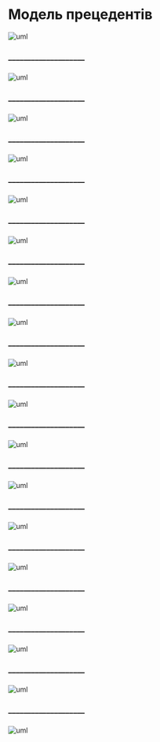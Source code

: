 # Модель прецедентів

![uml](http://www.plantuml.com/plantuml/proxy?cache=no&src=https://raw.githubusercontent.com/greg-sourse/obd/master/src/uml/MAIN_MODEL.puml)


### 
### ____________________
###

![uml](http://www.plantuml.com/plantuml/png/SoWkIImgAStDuIf8JCvEJ4zL27LsYJUivbA0WjBYrEJ4ubG59Piakr3dU2CR_IIxcBmByoysNDXmiUrYtuLDGBhfmWw52ziLBkoziE72nWlxG78Nze34jW0PUo_ikDYgf91Oh03Ihw2Sc9YQcfW8jg0MJ79XiqVF46AJmeK9O6DtNvm6j07JG4Cz8CHbXX7CZFb0HtLSRBwm2su2kXb6N12tm5s4C5otLBV63knuP74ZP767rBmKO2020000)

### 
### ____________________
###

![uml](http://www.plantuml.com/plantuml/proxy?cache=no&src=https://raw.githubusercontent.com/greg-sourse/obd/master/src/uml/MODERATOR_2.puml)

### 
### ____________________
###

![uml](http://www.plantuml.com/plantuml/proxy?cache=no&src=https://raw.githubusercontent.com/greg-sourse/obd/master/src/uml/MODERATOR_1.puml)

### 
### ____________________
###

![uml](http://www.plantuml.com/plantuml/png/ZPJFYfjG5CRtynGNrotDRBgGZ0oqcwxBh8kJSMZ16K7jebr5BScc92K40uN-ANq18man9iPNEEUDUkwvsiPWgDdaUl5yl-yxzrolFTzq_VSFzeLjtVlYhMNUMUw5g7xzU-VH5mF7TjohNgydl7SVhQlBvqR_rdZrKky_kpN4pOitbrtUXs-Gm0PII5GT_CAGdWuuX8nMcO03B667CUIqIY63hO0DrPIGOT29y1l7a6001HNda5MShnKZm10ZoSVn4wAh7LZ37f9EwZzWJJfhM97AdYtMX1d6j1jWH7e5nftKVfBI1YCA_9cg4WpFk-KsI3JEUNl8y0GAxX560eD_OJhYPzoY7KvmB2sp11CJ766C2-NchrGdpU_SUl9MEmjmH9OAQPuwj6NDfgJrU5UF73-R0zznXTRM1KsOdhZngk4Sa0tNiONMF4X-wVK7pxSUM90Bn5D3_UljxMM7eTo4d5Pp0JddA277Y0YBPlTLdIh0gNQ48OvYwogTUcZiyorOCGK_iPSzCOxbwnCuKM24tfg9_46f-ewJ4s4QhV_cu_65Kg8XLPUnFTNPK5yaWkykZRG452ebZrQzE5jTNomggbsGrbJgf8AY1Fnbu3FZkP8fO4cmWWh3zZvTqsJHH-qF)


### 
### ____________________
###
![uml](http://www.plantuml.com/plantuml/png/SYWkIImgAStDuSf9JIjHo4XDJ4ajubA00fkq_BmIXUJydFmYMmC30uNYpAfKMqCpEviaEqyNAnlz93k5KETuG2rLavCm58JtdEA5jI6H9MmyY4lTSe8k2WtWmeWXf2Oc_XWlyAZ5baBX2ZCtyfiP93GseHiJO_hUp7pVDz_CezkvR591B-GfeuIyLT8ZbRZPS4oPevGyZZcF6q5zyfGy3wM22ieFWC-qun0OGnvn94GylN3qOJUqeYtvHkXljE8G-Ib7gDa1AJzfjji8untr6UetV0zkpoD3gAfnbA3x51HB47hwHkBYu0N7Y3g4IydMS86l76fA56mvGXp7bEDE8qLpzMh33pnLTDYNgr6U9nppqq7WN1H1OWGof1sX6t6ywapWc4vc3GwUeDKI725mryfHXRmTtFokNIke6s5mpDTTFPvwJZPAB05fOSuLohwd0kwqQO7lL5CAVC5gjLEnGnqjb4bzkw-WGNKumIdJl6vEG3H6HvaDOwdoCPrQ9jmbHdMcqPuEQubmQ4mP_iXBCzhWbr3kRKlb0Mc_YAnKuLYroeYl1_KDE-j4_ilpENbz_Qe6AKKe0SbCD_EFe_Q6SNLdZIXGoRDpblxFI-Ythh1F-3dx0G00)
### 
### ____________________
###
![uml](http://www.plantuml.com/plantuml/png/SYWkIImgAStDuSf9JIjHo4XDJ4ajubA00fkq_BmIXUJydFmYMmC30uNYpAfKMqCpEviaEqyNAnlz93k5KETu8pqZGETaaDCm30NHg_W0Y0F0XeEmX6rFq4LJGykYAbA4KWa92k82RfNGfC7X2ZCtOcGhA94GM2pjdtdp_tmdHO4dE1omXujARD7nZXP7Wr8bZvgtIQ0tBk6OGGeSKKSS7eMRYP5nBgXik3mnU8qtgF01bqJVeXAdGaahJITIxv2pG2cQ5S-pIAAzY7GGgULAAiTvP8txCjXJQ9djPEtm3iS7ex2y3eqAbVoiqJUUDs5CYRXWmRNHFNPmCYa6EPucDPU705kk5QYNdXdga5w4R_wOEydZEInACOPrDVBW0ff77ZDnc-0nHbvFhlgN6CxJdtOx3QKpv3fsA4FZA_CzZWpZG6tmTif6bNk3p_xLqPv7-dWNFNUZaTMU25x0i0qdiMm6aTj1vB_I_hFkoqdwmkL-eTZq8ty1)
### 
### ____________________
###
![uml](http://www.plantuml.com/plantuml/png/SYWkIImgAStDuSf9JIjHo4XDJ4ajubA00fkq_BmIXUJydFmYMmC30uNYpAfKMqCpEviaEqyNAnlz93k5KETuG2Dbivem54JXLmckYr2xgvi-I9VjrYTmeGbL5qL1HA5WV-WBn63qcjJu2cVUg6VkO20bbBi9cV7ETpntZjw5dCSMAOx8aDeSDaYrmbbYFW-IQCLt5s7ls-jk4FTRffmRumo70ixeU4Cb8pWPIon6djv4-B8ESlmW3SD_82SenruI3bL4kTfuhtjBg7OFAE6GeR9sBupzIUwHt59U9LRpHiRA_4SuDky8kRNFIFLHqSjQDgrcG-qj_QsLCkU8icKCvocfJ1HktmXBMMDFVYAn7glHGHhlkXszEh-Z4pLaebQeCIBtv3MQoEV1qpMBlXwsUHpwZ-wnjTnGfU3RAaBXvIue98awVuEc_k0wVUCs8t4bwiZ5Ba9v6HnsLA_ZwNma2fQLMf2vDajPwCPs5XZR5aKNtNwG1PHip1I9pClAJ97oekogJNNpluUcRKNMlwn8ajgLTbW-3b2qn8Z8LiCqzS0byO_Z5m00)
### 
### ____________________
###
![uml](http://www.plantuml.com/plantuml/png/SYWkIImgAStDuSf9JIjHo4XDJ4ajubA00fkq_BmIXUJydFmYMmC30uNYpAfKMqCpEviaEqyNAnlz93k5KETu4q0fvPEJC116yRsdQDYuCIIwj1iFerjFm8AM22w89CIKn0JHU86XeJAqq5xXlHlvVPsAaXASnB1X_l1xxyttWizzp66mHWhZVeUPh0jOFi8mXWsGeyGM6NQoDEmpwNfnFpY2OOGTh21iGtz1oRxG8yOSg2f75m7UtGuo4J9--0Ko0MLO2MQBKb1s7_ogU-a7UHF0MW05ntMuUE_o87A0IaqZr_IeKEYHh3S1LYW3-Mwmr60Sw8xHGpxuMPWg5mMVE1Av9604Mx-DuP09PusZgGYl6770MA_jqLuQhpe6VQF6jN266i6D4vjQun1vTt_xNRfwtJiskLvzT8svgugev31yrigeN8LS7gJpgr7sQACwePCuh443TybHOYdg1fzE86NYHFIz2qvaHpwbjY7ys-_KtLKx7BViXFyEx2nNjU7KXJwTSQ52ICyvqJeAKEDekN-AbhVTAAFb_cGbmxCR6Qpygtm1)
### 
### ____________________
###
![uml](http://www.plantuml.com/plantuml/png/SYWkIImgAStDuSf9JIjHo4XDJ4ajubA00fkq_BmIXUJydFmYMmC30uNYpAfKMqCpEviaEqyNAnlz93k5KETuKpr3G2FbavCm58JnlQTuOMqyW6myZ6uz0GkW2Xi32I5b8_w95oWDbKVXjLVuvaREdrPJO-hRTHg-tpVppT0O1RR8S42Ep9HOey8UcRoXARpJ8b1w5KNxe3dh9WZmAE4RvZCA11IC-aH1uqk7TtYQCB_06LaS-bMa0g64HHNoR_oAKkmPbp2GEusYlJ7fmAGJFR6AHsrOMoFZw73MIJpo9WDuUfJ7gYrnrD9Xfndwk3bM6is95ZINRfruq9GITfjHIfj_XehoUD4Lo2JM9dDckeECnimzgaSNUNT_snwQrgFVMnlfwsjixJ3OeUIdjKEfLZLAIjm06xiT18cLbLv-_7UOWw4vTQ-XzH5GRT68YonbHsCpbz1gL2nAiNCuT3srxq3BOVyWAo72AtCTI-nfc8F1tbWFg1XxfaIcFT7IWBLj9BAzpO-25WBbJXn2R_fsDQXb9kIMVM_AzdStKeWuVRlMbkA75pTyD_oX-W80)
### 
### ____________________
###
![uml](http://www.plantuml.com/plantuml/png/ZPDDJi9G58NdhEA5iK4WqG4_X4GdBi2n0IdH1261EZ4CA1YS64W8WOcWnWrKOwNy5BPmxuuyjpmH74YPqBxqVEVSdvUjcRcgUNjJ2fMCegckZ5p1g8QK_gMAbRAfBYkbIZKTZKPLxVhEICUECwbyvkmqaJhCPzJvoSLH91v4GIEoQK8VPA-LD2QFbdYVSqTEkKckKlI9hpmUH08Xt_W1GWiWbsRaQl0JEJXnWFeYXni7Ybx9PGi63Yt83eP-5gb0k0MHv7Gt5SSZiK2C5-WdqC_v4UQeK0VihsjKmEeMa1Eyw9uKArr3yK91_IutOMDpcmSyr2Oz7Y2ynIrOuxCDEf37c2qTJLexLU2q9ICy6k1EVOzTf54k_EoF_rx_EuUwVvoWqNhMS9ZXgQ_m9rOhcd5BXQad6dzQhg89BM273E6aXkwCSWi95u7nFIqnjmLGE9bpLnWshNGj4iZZRlB_XCDV1NS4Yk4fylRabdxJ2kOsX9Z8lj1R-oyqlVXAah_BLS4-94DPj1NNyni0)
### 
### ____________________
###
![uml](http://www.plantuml.com/plantuml/png/SYWkIImgAStDuSf9JIjHo4XDJ4ajubA00fkq_BmIXUJydFmYMmC30uNYpAfKMqCpEviaEqyNAnlz93k5KETuCq3ZL92JG104xxvYmjcGw54kFaQlle03B8eN8WanoqL4umTQiiYmoy8NgdzaJKz4bXYS0ydGCrNLLTsRyXup25POG28E4yrHO8Sj5dOIpU0TQeX3oUe6IzIiYVOqRoT9VEWZHFlayAJmKGWlWOY_0bzOQk_SuHrU-vgnje6aKSy3D93eW23s3B_tVzc-IE9u8tv5VAKZyvNzdOIE77OKeuTWdHSLWPPBWQqbX4ziUJS85GbszI7DniIIgVI9ITMQE-qJcx4dqQ7cEZtiY14DD0lFzjH96gys0PgnEQofeSDemEoiJQD9UNjtyxDwzhzxFBIkbQymYsj2XPAdPuVIf7Oe6KQhcQIDsBSwaR4vz0C-5CQazo5IR6AebOuTLf38PPtKg7NSETtUz1V1Y4cQGJYmfAOfBWJw_vkUDvT3nu5pSRn4fxUbStRDqFdTVmC0)
### 
### ____________________
###
![uml](http://www.plantuml.com/plantuml/png/SYWkIImgAStDuSf9JIjHo4XDJ4ajubA00fkq_BmIXUJydFmYMmC30uNYpAfKMqCpEviaEqyNAnlz93k5KETuGEFKZjCm44HxJh5AZMWea733OQ3b12dyWT0WB4N8RaW2uW8cYiacnlOLtjo8Drudn1JM5b7si-ypRyPNFk-nG84jrYWS3ajvG2CXVb39YvvB36lqYMGINtXnVieJSH5gMEnXU-OtbAZvs-0RfOJd1X-m4f6_f5hXHxrIg998Gb13W_POyAKNmplHMw8hUQOqotDuvAv2WvO2z2sXP6XHgMlkTuR66yDrWIzDI18zAVHI7ltCpvLNSsK-jMH68c9ZIUXYHksyTpAdy8R191BhioErbyPISzTWUjVacMa9rD22Tft6aFBk_lOmOTr--hzLq-xu6Wit3LJOS_Lg-ATIBSDApEHaTEnWQ2Q1ents-uIKEaftWBjaAqd9mCkshqOjrP86unxpFmHp9YbxR52FEdU9Q-C9NZltuwPNmncHL3dxSaS79JYxOTpyi7y1)
### 
### ____________________
###
![uml](http://www.plantuml.com/plantuml/png/SYWkIImgAStDuSf9JIjHo4XDJ4ajubA00fkq_BmIXUJydFmYMmC30uNYpAfKMqCpEviaEqyNAnlz93k5KETu2pr08sMJap0KHU6vgtXXR4oSoiI5EDGfAs1GQ007H0qnc1Zn9swWr5OAj8yjdBiZpxjjCUL7tu11R_k-Szwv9vpxdC0C4HQ84PKdzJdXZnFf8pFOI50-6iwjzAGl8OVXcHV-KqO4zL0WmmfP9V90L2vJ539LOA1YLe9JWmzaReOKEI8_aJUaHAH8w2o7HRmLcb0a8Iuaa69-k7UY5aIjPSnZT5R1dfr3P6K46j38mAhzp9b5t4Zh1HO9qj_B-LvdebcjvKv6phHXV9bAHZ9aO4-7xxP5UscywauObMvcIGqP8aL1ZO3SfMeqaJUTwxgA-jmzliQkVd1HBqO6BWgzn5XRP5oHE9jNkxRuSiCL8imT3wcxRzjNPgO3eXn17WdIkssmaj2qjD9hlhYjzuQ2hFkTFhTgkKO1QmaDspdM_NwhJ6bTyofK2ejoMvlAYqLkhZg8fKVd0zhQBn3FniQrp23VxOjxvvq1IwDn1chja1IYIgZOYOiMzmDBoe_-Q_JVgIdeg2496_Hydzu-kMJh-4Vu0m00)
### 
### ____________________
###
![uml](http://www.plantuml.com/plantuml/png/SYWkIImgAStDuSf9JIjHo4XDJ4ajubA00fkq_BmIXUJydFmYMmC30uNYpAfKMqCpEviaEqyNAnlz93k5KETu2pr08sMpkpGKHF6zJt73shXmAHiVnALkUG8Mb0PqGTGG0eaHF-8Bb5ha0crvXJDlv9bfRsEnVt9tS7ldTsREdFPbJ0Nso712Zgofn8x_3_0oGoPpU8UR_jGB3WLgIMGkAG_J5r7uN_AUe0GLF2xmhSXdeahPefAj0KsCyDbpXv_mUeOZIcHn8jzn9EA8Gb8MrSWxeJL52k9I0YaMX_j1r8cegwnOnivQs5UY2vKAtJhaNVCU-RzUQQ6pEJ9zy4MlmxVkyG9juO1n_QpDkwjyP16781PUEQGiQU1kUDOE7QNnpNP4wsnJPsrzoGuhQip8FPj67_bkyZP4q_vFdrxhr2wy2ekIXJffGwmiLKw3nRD3k_iQl_NmebbK7aiuxpXMPcy7H2b1DWJPR3TS97KZY_oL3pw4PQ0YwzDTlaT1hXV8865cQyUsyJycqxHkVbKcXLEphLlRIutIlPaWbuITBzZM_wbWRTw41-LztFHPj0SQcl0URmQo6pAAgc-MDjYtoxu8Wz-30UXZrmpLDKNwO5yujm4mGARcIFAGgnijbDah6NpjnizUCxZyjlu5)
### 
### ____________________
###
![uml](http://www.plantuml.com/plantuml/png/SYWkIImgAStDuSf9JIjHo4XDJ4ajubA00fkq_BmIXUJydFmYMmC30uNYpAfKMqCpEviaEqyNAnlz93k5KETu2pr0A-Mkb30GXU7UfzYXLXexQNmGIsrv0WeW0remNXW6Pfp1o_W28IOI20cly9ytyZ_i1eq6PmixifVlE_llOKzzTc2E44j42ErEpFYzG2fTXD97Qh3Ldxh084OXFUbBmC70u145vr8tn1LoZR3fPNtJfT93ZXHhfCvzJyD6fiXbgb1N0oN71gzMX0GRNyap4Y8In19mKu5eBnfJ4XCN44YP7-w5g2LHcOouZPLPMBKom_0okjPaJog9rUTbKpNyIh0uaTutLkfLrHYQO2QtXF4eHX7A9tt866Vr9zwZlHnFXERG07FQLdJ840boEhhahdQEAlAgVLdsxUwxS_XoExi5P-LroO2c67g8aGk76N9iuR8fyAw3QsrKvN4BpzlorSnrG55Aa8c2z6nRlJBJq6badBWfBucpkTpzQFv6gQjSlbFOiBLYjUC3gh6bQru4gWfBUrjRLqk1ZRbe8-B2gGmCHtvr2_T6HdlFqAOX9L_7qpdl3BHfoZ_vv51ZMb5UZOibLWEp3qRjSr6B_JkvXt_xypHRH-TiGZwYdm00)
### 
### ____________________
###
![uml](http://www.plantuml.com/plantuml/png/SYWkIImgAStDuSf9JIjHo4XDJ4ajubA00fkq_BmIXUJydFmYMmC30uNYpAfKMqCpEviaEqyNAnlz93k5KETuG2DbavD044JXFQVei3OcBfMDXz6j9s01Wy2622464nFyYHTeSJeCCDDSuTMDV5KpOaX6dB1WcAxwtgjN7IwRr6C9ZpLMy6KVPbX9WYWzP7plPIGBcPutGdt8c0rz56pT8gk0poLC-fB8G8LaVERmNhv1G0xVYFwAG4v0IagEI59s6FMY4U6DtMjsxsH2PI_9tmuT_54EAkTji4spBEQQ0PKUc4aX2yTOCiLNYJvLqdDP8ANmW5eiEw0RQRnercRDZ553HXone4QFt8rf72Dlxsv-BbEhMpTuryfE75rXgT7f4GVqykZufIxssCh0jJdIK8TgTqhIyQOhnc6Pz8ezdvWsmvgILgSCxxJI6IVQS8MfSKT3HBqI7UN-6aHgrkJUOBcMfYh03dwimv6I8vJRILHYhy4XwjQ8-p-8UOconKxKOU3Fpt9ymweBVI3jL1WpYs77DjvEkZQFWSsXbd8olVgOelJLMYKUyOMeQ_DqgpL1P-kqhdax-9Vp3G00)
### 
### ____________________
###
![uml](http://www.plantuml.com/plantuml/png/SYWkIImgAStDuSf9JIjHo4XDJ4ajubA00fkq_BmIXUJydFmYMmC30uNYpAfKMqCpEviaEqyNAnlz93k5KETuGmD09UMEcp0GXE4-frXH8zf8eSb1KYOj9w3mGq23848HLEIXN6010-PXSuL_RfJvrsiK5q6RqgkPxzlvP-MG1YnXiSSQjch41xOIOOiDJZ958Qaao0rBP2v99uZvBIDOYL4Wnn6v9xyYmrdcA1GKIw8Mg-nIehR15tAUgVSC6oQfBvf9gasbZf1VPxyFGtng-rxRJpAMXBUf0CtR64wEJ0qhzJ6i72VOVqOoOnGgciY80HY9rP6esyfGAGjldb4bCLDdsHKTv7XtaJC91dzGXmnrXa8TaN8Fpj54llIUwzVbllj_Rwdl2Xxgt6MWfimDCJQCnsXHp9HyU2KsF3p2OaKUjfot6wfPye0e4kID8CvsmL5IqyAY2XzvonERIwifiyRgTex4AffeTpJiguLSlAx4sJprL12hOd1TjDQls_urQ1q9YKlRCk-gqB8nyxDCN2xyz4M5J8FdvuDXb54rlR_3pM5lFjkTfByudUxTe-vU_p0_)


